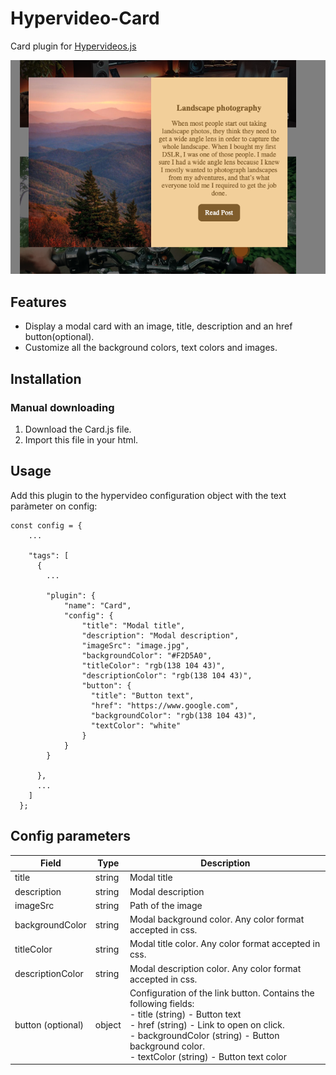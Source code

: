 # Hypervideo-Card
Card plugin for [Hypervideos.js](https://github.com/Aleix88/Hypervideos)
<div>
    <img src="https://github.com/Aleix88/Hypervideo-Card/blob/main/card.png?raw=true">
</div>

## Features
- Display a modal card with an image, title, description and an href button(optional).
- Customize all the background colors, text colors and images.

## Installation
### Manual downloading
1. Download the Card.js file.
2. Import this file in your html.

## Usage
Add this plugin to the hypervideo configuration object with the text paràmeter on config:

    const config = {
        ...

        "tags": [
          {
            ...

            "plugin": {
                "name": "Card",
                "config": {
                    "title": "Modal title",
                    "description": "Modal description",
                    "imageSrc": "image.jpg",
                    "backgroundColor": "#F2D5A0",
                    "titleColor": "rgb(138 104 43)",
                    "descriptionColor": "rgb(138 104 43)",
                    "button": {
                      "title": "Button text",
                      "href": "https://www.google.com", 
                      "backgroundColor": "rgb(138 104 43)",
                      "textColor": "white"
                    }
                }
            }

          }, 
          ...
        ]
      };

## Config parameters

| Field | Type | Description |
| ------------- | ------------- | ------------- |
| title | string | Modal title |
| description | string | Modal description |
| imageSrc | string | Path of the image |
| backgroundColor | string | Modal background color. Any color format accepted in css. |
| titleColor | string | Modal title color. Any color format accepted in css. |
| descriptionColor | string | Modal description color. Any color format accepted in css. |
| button (optional) | object | Configuration of the link button. Contains the following fields:<br/>- title (string) - Button text<br/>- href (string) - Link to open on click.<br/>- backgroundColor (string) - Button background color.<br/>- textColor (string) - Button text color |
